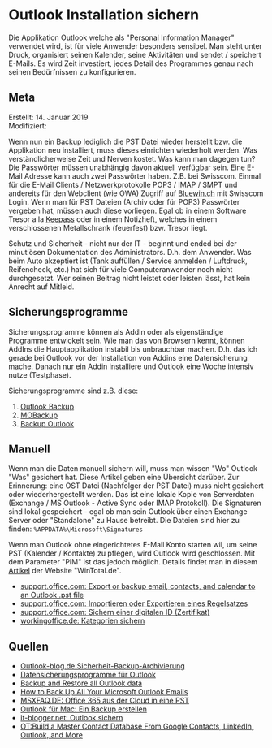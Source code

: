 # Outlook Installation sichern

Die Applikation Outlook welche als "Personal Information Manager" verwendet wird, ist für viele Anwender besonders sensibel. Man steht unter Druck, organisiert seinen Kalender, seine Aktivitäten und sendet / speichert E-Mails. Es wird Zeit investiert, jedes Detail des Programmes genau nach seinen Bedürfnissen zu konfigurieren.

## Meta

Erstellt:		14. Januar 2019  
Modifiziert:	 

Wenn nun ein Backup lediglich die PST Datei wieder herstellt bzw. die Applikation neu installiert, muss dieses einrichten wiederholt werden. Was verständlicherweise Zeit und Nerven kostet. Was kann man dagegen tun? Die Passwörter müssen unabhängig davon aktuell verfügbar sein. Eine E-Mail Adresse kann auch zwei Passwörter haben. Z.B. bei Swisscom. Einmal für die E-Mail Clients / Netzwerkprotokolle POP3 / IMAP / SMPT und andereits für den Webclient (wie OWA) Zugriff auf [Bluewin.ch](www.Bluewin.ch) mit Swisscom Login. Wenn man für PST Dateien (Archiv oder für POP3) Passwörter vergeben hat, müssen auch diese vorliegen. Egal ob in einem Software Tresor a la [Keepass](https://keepass.info/) oder in einem Notizheft, welches in einem verschlossenen Metallschrank (feuerfest) bzw. Tresor liegt.  

Schutz und Sicherheit - nicht nur der IT - beginnt und ended bei der minutiösen Dokumentation des Administrators. D.h. dem Anwender. Was beim Auto akzeptiert ist (Tank auffüllen / Service anmelden / Luftdruck, Reifencheck, etc.) hat sich für viele Computeranwender noch nicht durchgesetzt. Wer seinen Beitrag nicht leistet oder leisten lässt, hat kein Anrecht auf Mitleid.

## Sicherungsprogramme

Sicherungsprogramme können als AddIn oder als eigenständige Programme entwickelt sein. Wie man das von Browsern kennt, können AddIns die Hauptapplikation instabil bis unbrauchbar machen. D.h. das ich gerade bei Outlook vor der Installation von Addins eine Datensicherung mache. Danach nur ein Addin installiere und Outlook eine Woche intensiv nutze (Testphase).  

Sicherungsprogramme sind z.B. diese:  
1. [Outlook Backup](http://www.add-in-world.com/katalog/#outlook)
2. [MOBackup](http://www.mobackup.com/)
3. [Backup Outlook](http://www.backupoutlook.com/)

## Manuell

Wenn man die Daten manuell sichern will, muss man wissen "Wo" Outlook "Was" gesichert hat. Diese Artikel geben eine Übersicht darüber. Zur Erinnerung: eine OST Datei (Nachfolger der PST Datei) muss nicht gesichert oder wiederhergestellt werden. Das ist eine lokale Kopie von Serverdaten (Exchange / MS Outlook - Active Sync oder IMAP Protokoll). Die Signaturen sind lokal gespeichert - egal ob man sein Outlook über einen Exchange Server oder "Standalone" zu Hause betreibt. Die Dateien sind hier zu finden: ```%APPDATA%\Microsoft\Signatures```  

Wenn man Outlook ohne eingerichtetes E-Mail Konto starten wil, um seine PST (Kalender / Kontakte) zu pflegen, wird Outlook wird geschlossen. Mit dem Parameter "PIM" ist das jedoch möglich. Details findet man in diesem [Artikel](https://www.wintotal.de/tipp/outlook-nur-als-pim-ohne-mailkonto-nutzen/) der Website "WinTotal.de".  

- [support.office.com: Export or backup email, contacts, and calendar to an Outlook .pst file](https://support.office.com/de-de/article/exportieren-oder-sichern-von-e-mails-kontakten-und-kalender-in-einer-outlook-pst-datei-14252b52-3075-4e9b-be4e-ff9ef1068f91?ui=de-DE&rs=de-DE&ad=DE)
- [support.office.com: Importieren oder Exportieren eines Regelsatzes](https://support.office.com/de-de/article/importieren-oder-exportieren-eines-regelsatzes-f54b5bd2-40e0-426e-9f25-e51fa14eeb95)
- [support.office.com: Sichern einer digitalen ID (Zertifikat)](https://support.microsoft.com/de-ch/help/286159/description-of-the-outlook-security-features-that-allow-you-to-send-e)
- [workingoffice.de: Kategorien sichern](https://www.workingoffice.de/multimedia/show/article/kategorien-uebertragen-outlook.html)

## Quellen
* [Outlook-blog.de:Sicherheit-Backup-Archivierung](https://outlook-blog.de/category/sicherheit-backup-archivierung/)
* [Datensicherungsprogramme für Outlook](https://www.mailhilfe.de/downloads/microsoft-outlook-download-add-ons-und-addins/datensicherungsprogramme-fur-outlook)
* [Backup and Restore all Outlook data](https://www.howto-outlook.com/howto/backupandrestore.htm)
* [How to Back Up All Your Microsoft Outlook Emails](https://business.tutsplus.com/tutorials/back-up-microsoft-outlook-emails--cms-31147)
* [MSXFAQ.DE: Office 365 aus der Cloud in eine PST](https://www.msxfaq.de/cloud/exchangeonline/pst_export.htm)
* [Outlook für Mac: Ein Backup erstellen](https://outlook-blog.de/5184/outlook-fur-mac-ein-backup-erstellen/)
* [it-blogger.net: Outlook sichern](https://it-blogger.net/outlook-backup/)
* [OT:Build a Master Contact Database From Google Contacts, LinkedIn, Outlook, and More ](https://zapier.com/blog/consolidate-contacts-one-list/)